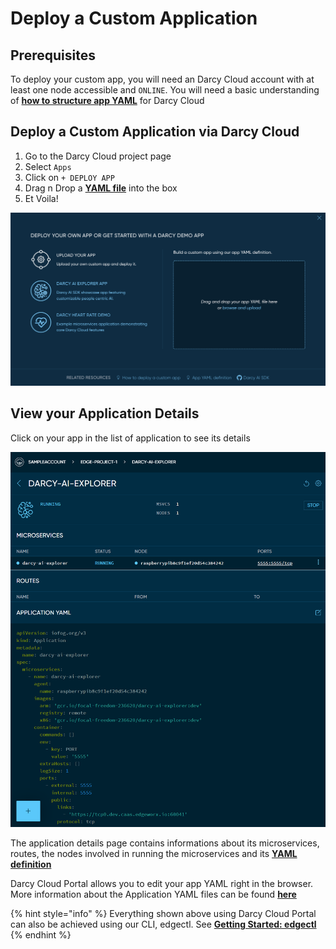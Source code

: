 # Deploy a Custom Application

## Prerequisites

To deploy your custom app, you will need an Darcy Cloud account with at least one node accessible and `ONLINE`. You will need a basic understanding of [**how to structure app YAML**](../applications-doc/app-doc-yaml.md) for Darcy Cloud

## Deploy a Custom Application via Darcy Cloud

1. Go to the Darcy Cloud project page
2. Select `Apps`
3. Click on `+ DEPLOY APP`
4. Drag n Drop a [**YAML file**](../applications-doc/app-doc-yaml.md) into the box
5. Et Voila!

![Application Deployment Page](../../.gitbook/assets/cloud-deploy-demo.png)

## View your Application Details

Click on your app in the list of application to see its details

![Application Detail View](../../.gitbook/assets/18done.png)

The application details page contains informations about its microservices, routes, the nodes involved in running the microservices and its [**YAML definition**](../applications-doc/app-doc-yaml.md)

Darcy Cloud Portal allows you to edit your app YAML right in the browser. More information about the Application YAML files can be found [**here**](../applications-doc/app-doc-yaml.md)

{% hint style="info" %}
Everything shown above using Darcy Cloud Portal can also be achieved using our CLI, edgectl. See [**Getting Started: edgectl**](../get-started-edgectl/)
{% endhint %}
